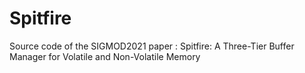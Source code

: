 # Spitfire
Source code of the SIGMOD2021 paper : Spitfire: A Three-Tier Buffer Manager for Volatile and Non-Volatile Memory
